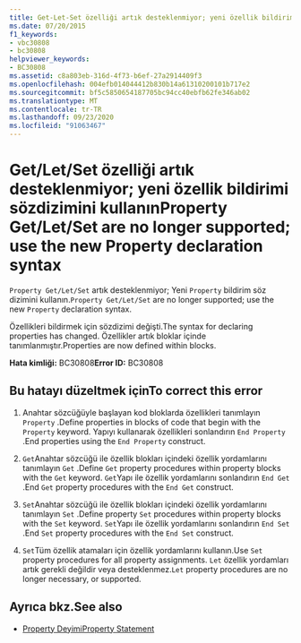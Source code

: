 ```yaml
---
title: Get-Let-Set özelliği artık desteklenmiyor; yeni özellik bildirimi sözdizimini kullanın
ms.date: 07/20/2015
f1_keywords:
- vbc30808
- bc30808
helpviewer_keywords:
- BC30808
ms.assetid: c8a803eb-316d-4f73-b6ef-27a2914409f3
ms.openlocfilehash: 004efb014044412b830b14a61310200101b717e2
ms.sourcegitcommit: bf5c5850654187705bc94cc40ebfb62fe346ab02
ms.translationtype: MT
ms.contentlocale: tr-TR
ms.lasthandoff: 09/23/2020
ms.locfileid: "91063467"
---
```

# <a name="property-getletset-are-no-longer-supported-use-the-new-property-declaration-syntax"></a><span data-ttu-id="12c88-102">Get/Let/Set özelliği artık desteklenmiyor; yeni özellik bildirimi sözdizimini kullanın</span><span class="sxs-lookup"><span data-stu-id="12c88-102">Property Get/Let/Set are no longer supported; use the new Property declaration syntax</span></span>

<span data-ttu-id="12c88-103">`Property Get/Let/Set` artık desteklenmiyor; Yeni `Property` bildirim söz dizimini kullanın.</span><span class="sxs-lookup"><span data-stu-id="12c88-103">`Property Get/Let/Set` are no longer supported; use the new `Property` declaration syntax.</span></span>  
  
 <span data-ttu-id="12c88-104">Özellikleri bildirmek için sözdizimi değişti.</span><span class="sxs-lookup"><span data-stu-id="12c88-104">The syntax for declaring properties has changed.</span></span> <span data-ttu-id="12c88-105">Özellikler artık bloklar içinde tanımlanmıştır.</span><span class="sxs-lookup"><span data-stu-id="12c88-105">Properties are now defined within blocks.</span></span>  
  
 <span data-ttu-id="12c88-106">**Hata kimliği:** BC30808</span><span class="sxs-lookup"><span data-stu-id="12c88-106">**Error ID:** BC30808</span></span>  
  
## <a name="to-correct-this-error"></a><span data-ttu-id="12c88-107">Bu hatayı düzeltmek için</span><span class="sxs-lookup"><span data-stu-id="12c88-107">To correct this error</span></span>  
  
1. <span data-ttu-id="12c88-108">Anahtar sözcüğüyle başlayan kod bloklarda özellikleri tanımlayın `Property` .</span><span class="sxs-lookup"><span data-stu-id="12c88-108">Define properties in blocks of code that begin with the `Property` keyword.</span></span> <span data-ttu-id="12c88-109">Yapıyı kullanarak özellikleri sonlandırın `End Property` .</span><span class="sxs-lookup"><span data-stu-id="12c88-109">End properties using the `End Property` construct.</span></span>  
  
2. <span data-ttu-id="12c88-110">`Get`Anahtar sözcüğü ile özellik blokları içindeki özellik yordamlarını tanımlayın `Get` .</span><span class="sxs-lookup"><span data-stu-id="12c88-110">Define `Get` property procedures within property blocks with the `Get` keyword.</span></span> <span data-ttu-id="12c88-111">`Get`Yapı ile özellik yordamlarını sonlandırın `End Get` .</span><span class="sxs-lookup"><span data-stu-id="12c88-111">End `Get` property procedures with the `End Get` construct.</span></span>  
  
3. <span data-ttu-id="12c88-112">`Set`Anahtar sözcüğü ile özellik blokları içindeki özellik yordamlarını tanımlayın `Set` .</span><span class="sxs-lookup"><span data-stu-id="12c88-112">Define property `Set` procedures within property blocks with the `Set` keyword.</span></span> <span data-ttu-id="12c88-113">`Set`Yapı ile özellik yordamlarını sonlandırın `End Set` .</span><span class="sxs-lookup"><span data-stu-id="12c88-113">End `Set` property procedures with the `End Set` construct.</span></span>  
  
4. <span data-ttu-id="12c88-114">`Set`Tüm özellik atamaları için özellik yordamlarını kullanın.</span><span class="sxs-lookup"><span data-stu-id="12c88-114">Use `Set` property procedures for all property assignments.</span></span> <span data-ttu-id="12c88-115">`Let` özellik yordamları artık gerekli değildir veya desteklenmez.</span><span class="sxs-lookup"><span data-stu-id="12c88-115">`Let` property procedures are no longer necessary, or supported.</span></span>  
  
## <a name="see-also"></a><span data-ttu-id="12c88-116">Ayrıca bkz.</span><span class="sxs-lookup"><span data-stu-id="12c88-116">See also</span></span>

- [<span data-ttu-id="12c88-117">Property Deyimi</span><span class="sxs-lookup"><span data-stu-id="12c88-117">Property Statement</span></span>](../language-reference/statements/property-statement.md)
